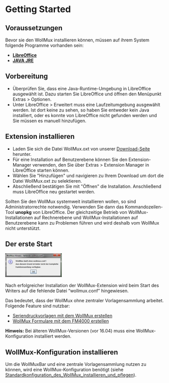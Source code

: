 # Getting Started
## Voraussetzungen

Bevor sie den WollMux installieren können, müssen auf ihrem System folgende Programme vorhanden sein:

- **[LibreOffice](http://www.libreoffice.org/download/libreoffice-still/)**
- **[JAVA JRE](http://www.oracle.com/technetwork/java/javase/downloads/index.html)**

## Vorbereitung

- Überprüfen Sie, dass eine Java-Runtime-Umgebung in LibreOffice ausgewählt ist. Dazu starten Sie LibreOffice und öffnen den Menüpunkt Extras &gt; Optionen.
- Unter LibreOffice &gt; Erweitert muss eine Laufzeitumgebung ausgewählt werden. Ist dort keine zu sehen, so haben Sie entweder kein Java installiert, oder es konnte von LibreOffice nicht gefunden werden und Sie müssen es manuell hinzufügen.

## Extension installieren

- Laden Sie sich die Datei WollMux.oxt von unserer [Download-Seite](https://github.com/WollMux/WollMux/releases/latest) herunter.
- Für eine Installation auf Benutzerebene können Sie den Extension-Manager verwenden, den Sie über Extras &gt; Extension Manager in LibreOffice starten können.
- Wählen Sie "Hinzufügen" und navigieren zu Ihrem Download um dort die Datei WollMux.oxt zu selektieren.
- Abschließend bestätigen Sie mit "Öffnen" die Installation. Anschließend muss LibreOffice neu gestartet werden.

Sollten Sie den WollMux systemweit installieren wollen, so sind Administratorrechte notwendig. Verwenden Sie dann das Kommandozeilen-Tool **unopkg** von LibreOffice. Der gleichzeitige Betrieb von WollMux-Installationen auf Rechnerebene und WollMux-Installationen auf Benutzerebene kann zu Problemen führen und wird deshalb vom WollMux nicht unterstützt.

## Der erste Start

![Erster Start](images/wm-erster-start.png "Erster Start")

Nach erfolgreicher Installation der WollMux-Extension wird beim Start des Writers auf die fehlende Datei “wollmux.conf” hingewiesen.

Das bedeutet, dass der WollMux ohne zentraler Vorlagensammlung arbeitet. Folgende Feature sind nutzbar:

- [Seriendruckvorlagen mit dem WollMux erstellen](Seriendruckvorlagen_mit_dem_WollMux_erstellen)
- [WollMux Formulare mit dem FM4000 erstellen](FormularMax_4000)

**Hinweis:** Bei älteren WollMux-Versionen (vor 16.04) muss eine WollMux-Konfiguration installiert werden.

## WollMux-Konfiguration installieren

Um die WollMuxBar und eine zentrale Vorlagensammlung nutzen zu können, wird eine WollMux-Konfiguration benötigt (siehe [Standardkonfiguration\_des\_WollMux\_installieren\_und\_pflegen](Standardkonfiguration_des_WollMux_installieren_und_pflegen)).